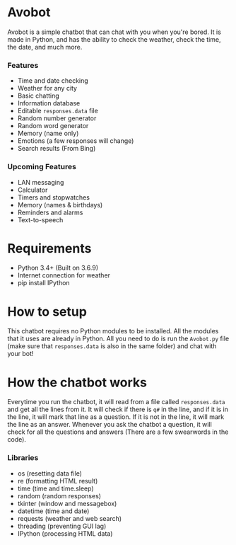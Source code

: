 # Avobot

Avobot is a simple chatbot that can chat with you when you're bored. It is made in Python, and has the ability to check the weather, check the time, the date, and much more. 

### Features

- Time and date checking
- Weather for any city
- Basic chatting
- Information database
- Editable ``responses.data`` file
- Random number generator
- Random word generator
- Memory (name only)
- Emotions (a few responses will change)
- Search results (From Bing)

### Upcoming Features

- LAN messaging
- Calculator
- Timers and stopwatches
- Memory (names & birthdays)
- Reminders and alarms
- Text-to-speech

# Requirements 

- Python 3.4+ (Built on 3.6.9) 
- Internet connection for weather
- pip install IPython

# How to setup

This chatbot requires no Python modules to be installed. All the modules that it uses are already in Python. All you need to do is run the ``Avobot.py`` file (make sure that ``responses.data`` is also in the same folder) and chat with your bot!

# How the chatbot works

Everytime you run the chatbot, it will read from a file called ``responses.data`` and get all the lines from it. It will check if there is ``q#`` in the line, and if it is in the line, it will mark that line as a question. If it is not in the line, it will mark the line as an answer. Whenever you ask the chatbot a question, it will check for all the questions and answers (There are a few swearwords in the code).

### Libraries

- os (resetting data file)
- re (formatting HTML result)
- time (time and time.sleep)
- random (random responses)
- tkinter (window and messagebox)
- datetime (time and date)
- requests (weather and web search)
- threading (preventing GUI lag)
- IPython (processing HTML data)
